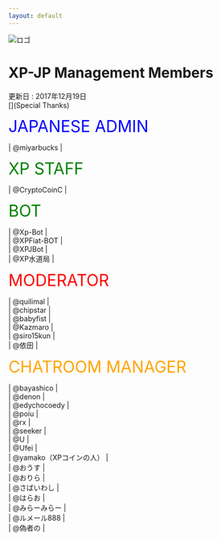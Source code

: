 ```yaml
---
layout: default
---
```


![ロゴ]({{site.baseurl}}/images/logo/team.png)  

# XP-JP Management Members  
更新日 : 2017年12月19日  
[](Special Thanks)

<font size = "6" color = "Blue">JAPANESE ADMIN</font>  

| @miyarbucks |  


<font size = "6" color = "Green">XP STAFF</font>  

| @CryptoCoinC |  


<font size = "6" color = "Green">BOT</font>

| @Xp-Bot |  
| @XPFiat-BOT |  
| @XPJBot |  
| @XP水道局 |  


<font size = "6" color = "Red">MODERATOR</font>  

| @quilimal |  
| @chipstar |  
| @babyfist |  
| @Kazmaro |  
| @siro15kun |  
| @依田 |  


<font size = "6" color = "Orange">CHATROOM MANAGER</font>  

| @bayashico |  
| @denon |  
| @edychocoedy |  
| @poiu |  
| @rx |  
| @seeker |  
| @U |  
| @Ufei |  
| @yamako（XPコインの人） |  
| @おうす |  
| @おりら |  
| @さばいわし |  
| @はらお |  
| @みらーみらー |  
| @ルメール888 |  
| @偽者の |  

